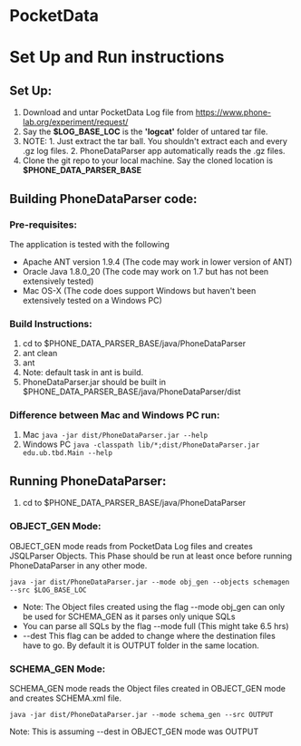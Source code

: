 # PocketData

# Set Up and Run instructions
## Set Up:
1. Download and untar PocketData Log file from https://www.phone-lab.org/experiment/request/
  1. Say the **$LOG_BASE_LOC** is the **'logcat'** folder of untared tar file.
  2. NOTE:
    1. Just extract the tar ball. You shouldn't extract each and every .gz log files.
    2. PhoneDataParser app automatically reads the .gz files.
2. Clone the git repo to your local machine. Say the cloned location is **$PHONE_DATA_PARSER_BASE**

## Building PhoneDataParser code:
### Pre-requisites:
The application is tested with the following
  * Apache ANT version 1.9.4 (The code may work in lower version of ANT)
  * Oracle Java 1.8.0_20 (The code may work on 1.7 but has not been extensively tested)
  * Mac OS-X (The code does support Windows but haven't been extensively tested on a Windows PC)

### Build Instructions:
1. cd to $PHONE_DATA_PARSER_BASE/java/PhoneDataParser
2. ant clean
3. ant
  1. Note: default task in ant is build.
4. PhoneDataParser.jar should be built in $PHONE_DATA_PARSER_BASE/java/PhoneDataParser/dist

### Difference between Mac and Windows PC run:
1. Mac
  ```java -jar dist/PhoneDataParser.jar --help```
2. Windows PC
  ```java -classpath lib/*;dist/PhoneDataParser.jar edu.ub.tbd.Main --help```

## Running PhoneDataParser:
1. cd to $PHONE_DATA_PARSER_BASE/java/PhoneDataParser

### OBJECT_GEN Mode:
OBJECT_GEN mode reads from PocketData Log files and creates JSQLParser Objects. This Phase should be run at least once before running PhoneDataParser in any other mode.
```
java -jar dist/PhoneDataParser.jar --mode obj_gen --objects schemagen --src $LOG_BASE_LOC
```
  * Note: The Object files created using the flag --mode obj_gen can only be used for SCHEMA_GEN as it parses only unique SQLs
  * You can parse all SQLs by the flag --mode full (This might take 6.5 hrs)
  * --dest *<destination folder>* This flag can be added to change where the destination files have to go. By default it is OUTPUT folder in the same location.

### SCHEMA_GEN Mode:
SCHEMA_GEN mode reads the Object files created in OBJECT_GEN mode and creates SCHEMA.xml file.
```
java -jar dist/PhoneDataParser.jar --mode schema_gen --src OUTPUT
```
Note: This is assuming --dest in OBJECT_GEN mode was OUTPUT


